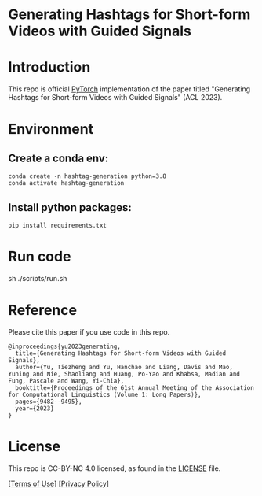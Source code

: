 # Generating Hashtags for Short-form Videos with Guided Signals

# Introduction
This repo is official [PyTorch](https://pytorch.org/) implementation of the paper titled "Generating Hashtags for Short-form Videos with Guided Signals" (ACL 2023).

# Environment
## Create a conda env:
```
conda create -n hashtag-generation python=3.8
conda activate hashtag-generation
```
## Install python packages:
```
pip install requirements.txt
```

# Run code
sh ./scripts/run.sh


# Reference
Please cite this paper if you use code in this repo.

```
@inproceedings{yu2023generating,
  title={Generating Hashtags for Short-form Videos with Guided Signals},
  author={Yu, Tiezheng and Yu, Hanchao and Liang, Davis and Mao, Yuning and Nie, Shaoliang and Huang, Po-Yao and Khabsa, Madian and Fung, Pascale and Wang, Yi-Chia},
  booktitle={Proceedings of the 61st Annual Meeting of the Association for Computational Linguistics (Volume 1: Long Papers)},
  pages={9482--9495},
  year={2023}
}
```

# License
This repo is CC-BY-NC 4.0 licensed, as found in the [LICENSE](LICENSE) file.

[[Terms of Use](https://opensource.facebook.com/legal/terms)] [[Privacy Policy](https://opensource.facebook.com/legal/privacy)]
